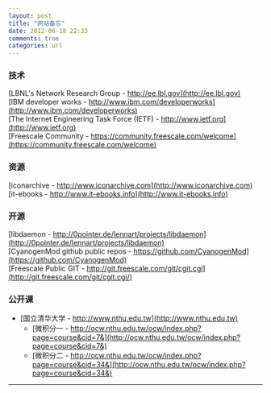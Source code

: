 ```yaml
---
layout: post
title: "网站备忘"
date: 2012-06-18 22:33
comments: true
categories: url
---
```


<!---
################################################################################
-->

### 技术 ###
[LBNL's Network Research Group - http://ee.lbl.gov](http://ee.lbl.gov)    
[IBM developer works - http://www.ibm.com/developerworks](http://www.ibm.com/developerworks)    
[The Internet Engineering Task Force (IETF) - http://www.ietf.org](http://www.ietf.org)    
[Freescale Community - https://community.freescale.com/welcome](https://community.freescale.com/welcome)    

### 资源 ###
[iconarchive - http://www.iconarchive.com](http://www.iconarchive.com)    
[it-ebooks - http://www.it-ebooks.info](http://www.it-ebooks.info)    

### 开源 ###
[libdaemon - http://0pointer.de/lennart/projects/libdaemon](http://0pointer.de/lennart/projects/libdaemon)    
[CyanogenMod github public repos - https://github.com/CyanogenMod](https://github.com/CyanogenMod)    
[Freescale Public GIT - http://git.freescale.com/git/cgit.cgi](http://git.freescale.com/git/cgit.cgi/)    

### 公开课 ###
*	[国立清华大学 - http://www.nthu.edu.tw](http://www.nthu.edu.tw)
	*	[微积分一 - http://ocw.nthu.edu.tw/ocw/index.php?page=course&cid=7&](http://ocw.nthu.edu.tw/ocw/index.php?page=course&cid=7&)    
	*	[微积分二 - http://ocw.nthu.edu.tw/ocw/index.php?page=course&cid=34&](http://ocw.nthu.edu.tw/ocw/index.php?page=course&cid=34&)    

<hr />

